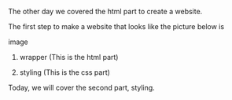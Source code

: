 The other day we covered the html part to create a website.

The first step to make a website that looks like the picture below is 

image

1. wrapper (This is the html part)

2. styling (This is the css part)

Today, we will cover the second part, styling.


